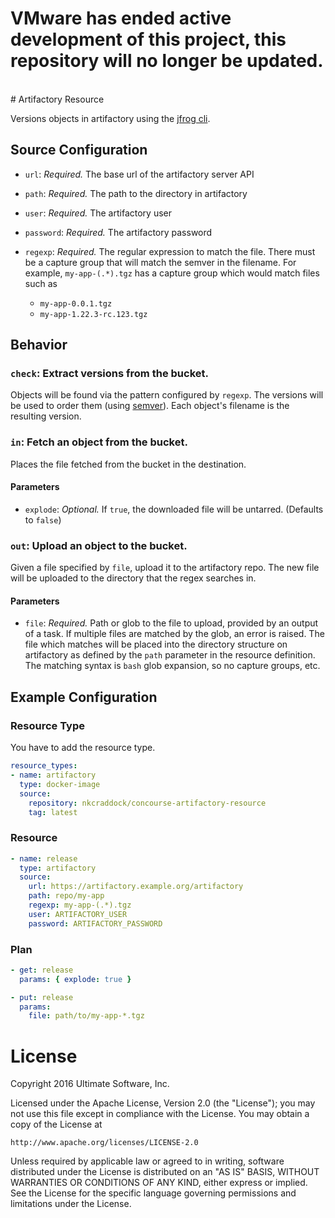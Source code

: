 <h1> VMware has ended active development of this project, this repository will no longer be updated.</h1><br># Artifactory Resource

Versions objects in artifactory using the [jfrog cli](https://github.com/JFrogDev/jfrog-cli-go).

## Source Configuration

* `url`: *Required.* The base url of the artifactory server API

* `path`: *Required.* The path to the directory in artifactory

* `user`: *Required.* The artifactory user

* `password`: *Required.* The artifactory password

* `regexp`: *Required.* The regular expression to match the file. There must be a capture group that will match the semver in the filename. For example, `my-app-(.*).tgz` has a capture group which would match files such as

  * `my-app-0.0.1.tgz`
  * `my-app-1.22.3-rc.123.tgz`

## Behavior

### `check`: Extract versions from the bucket.

Objects will be found via the pattern configured by `regexp`. The versions
will be used to order them (using [semver](http://semver.org/)). Each
object's filename is the resulting version.


### `in`: Fetch an object from the bucket.

Places the file fetched from the bucket in the destination.

#### Parameters

* `explode`: *Optional.* If `true`, the downloaded file will be untarred. (Defaults to `false`)

### `out`: Upload an object to the bucket.

Given a file specified by `file`, upload it to the artifactory repo. The new file will be uploaded to the directory that the regex searches in.

#### Parameters

* `file`: *Required.* Path or glob to the file to upload, provided by an output of a task. If multiple files are matched by the glob, an error is raised. The file which
matches will be placed into the directory structure on artifactory as defined by the `path` parameter
in the resource definition. The matching syntax is `bash` glob expansion, so
no capture groups, etc.

## Example Configuration

### Resource Type

You have to add the resource type.

``` yaml
resource_types:
- name: artifactory
  type: docker-image
  source:
    repository: nkcraddock/concourse-artifactory-resource
    tag: latest
```
### Resource

``` yaml
- name: release
  type: artifactory
  source:
    url: https://artifactory.example.org/artifactory
    path: repo/my-app
    regexp: my-app-(.*).tgz
    user: ARTIFACTORY_USER
    password: ARTIFACTORY_PASSWORD
```

### Plan

``` yaml
- get: release
  params: { explode: true }
```

``` yaml
- put: release
  params:
    file: path/to/my-app-*.tgz
```

# License

Copyright 2016 Ultimate Software, Inc.

Licensed under the Apache License, Version 2.0 (the "License");
you may not use this file except in compliance with the License.
You may obtain a copy of the License at

    http://www.apache.org/licenses/LICENSE-2.0

Unless required by applicable law or agreed to in writing, software
distributed under the License is distributed on an "AS IS" BASIS,
WITHOUT WARRANTIES OR CONDITIONS OF ANY KIND, either express or implied.
See the License for the specific language governing permissions and
limitations under the License.
